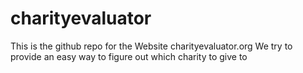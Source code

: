 # charityevaluator

This is the github repo for the Website charityevaluator.org
We try to provide an easy way to figure out which charity to give to
